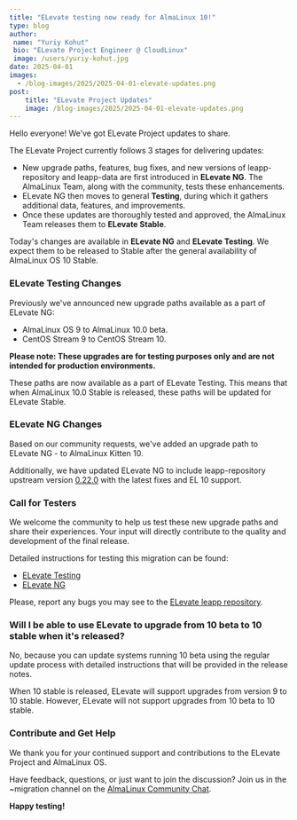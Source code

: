 ```yaml
---
title: "ELevate testing now ready for AlmaLinux 10!"
type: blog
author: 
 name: "Yuriy Kohut"
 bio: "ELevate Project Engineer @ CloudLinux"
 image: /users/yuriy-kohut.jpg
date: 2025-04-01
images:
  - /blog-images/2025/2025-04-01-elevate-updates.png
post: 
    title: "ELevate Project Updates"
    image: /blog-images/2025/2025-04-01-elevate-updates.png
---
```


Hello everyone! We’ve got ELevate Project updates to share.

The ELevate Project currently follows 3 stages for delivering updates:

* New upgrade paths, features, bug fixes, and new versions of leapp-repository and leapp-data are first introduced in **ELevate NG**. The AlmaLinux Team, along with the community, tests these enhancements.
* ELevate NG then moves to general **Testing**, during which it gathers additional data, features, and improvements.
* Once these updates are thoroughly tested and approved, the AlmaLinux Team releases them to **ELevate Stable**.

Today's changes are available in **ELevate NG** and **ELevate Testing**. We expect them to be released to Stable after the general availability of AlmaLinux OS 10 Stable.

### ELevate Testing Changes

Previously we've announced new upgrade paths available as a part of ELevate NG: 
* AlmaLinux OS 9 to AlmaLinux 10.0 beta.
* CentOS Stream 9 to CentOS Stream 10.

**Please note: These upgrades are for testing purposes only and are not intended for production environments.**

These paths are now available as a part of ELevate Testing. This means that when AlmaLinux 10.0 Stable is released, these paths will be updated for ELevate Stable.

### ELevate NG Changes

Based on our community requests, we've added an upgrade path to ELevate NG - to AlmaLinux Kitten 10.

Additionally, we have updated ELevate NG to include leapp-repository upstream version [0.22.0](https://github.com/AlmaLinux/leapp-repository/pull/139) with the latest fixes and EL 10 support.

### Call for Testers

We welcome the community to help us test these new upgrade paths and share their experiences. Your input will directly contribute to the quality and development of the final release. 

Detailed instructions for testing this migration can be found:
* [ELevate Testing](https://wiki.almalinux.org/elevate/ELevate-testing-guide.html)
* [ELevate NG](https://wiki.almalinux.org/elevate/ELevate-NG-testing-guide.html)

Please, report any bugs you may see to the [ELevate leapp repository](https://github.com/AlmaLinux/leapp-repository).

### Will I be able to use ELevate to upgrade from 10 beta to 10 stable when it's released?

No, because you can update systems running 10 beta using the regular update process with detailed instructions that will be provided in the release notes. 

When 10 stable is released, ELevate will support upgrades from version 9 to 10 stable. However, ELevate will not support upgrades from 10 beta to 10 stable. 

### Contribute and Get Help

We thank you for your continued support and contributions to the ELevate Project and AlmaLinux OS. 

Have feedback, questions, or just want to join the discussion? Join us in the ~migration channel on the [AlmaLinux Community Chat](https://chat.almalinux.org/almalinux/channels/migration).

**Happy testing!**
